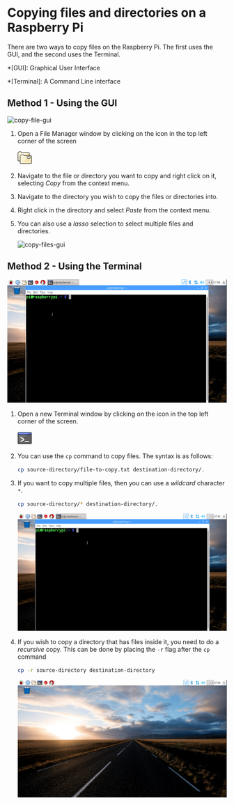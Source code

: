# Copying files and directories on a Raspberry Pi

There are two ways to copy files on the Raspberry Pi. The first uses the GUI, and the second uses the Terminal.

*[GUI]: Graphical User Interface

*[Terminal]: A Command Line interface

## Method 1 - Using the GUI

![copy-file-gui](images/copy-file-gui.gif)

1. Open a File Manager window by clicking on the icon in the top left corner of the screen

   ![file-manager](images/file-manager.png)

1. Navigate to the file or directory you want to copy and right click on it, selecting *Copy* from the context menu.
1. Navigate to the directory you wish to copy the files or directories into.
1. Right click in the directory and select *Paste* from the context menu.
1. You can also use a *lasso* selection to select multiple files and directories.

   ![copy-files-gui](images/copy-files-gui.gif)


## Method 2 - Using the Terminal

![copy-file-cli](images/copy-file-cli.gif)

1. Open a new Terminal window by clicking on the icon in the top left corner of the screen.

   ![terminal](images/terminal.png)

1. You can use the `cp` command to copy files. The syntax is as follows:

   ~~~bash
   cp source-directory/file-to-copy.txt destination-directory/.
   ~~~

1. If you want to copy multiple files, then you can use a *wildcard* character `*`.

   ~~~bash
   cp source-directory/* destination-directory/.
   ~~~

   ![copy-files-cli](images/copy-files-cli.gif)

1. If you wish to copy a directory that has files inside it, you need to do a *recursive* copy. This can be done by placing the `-r` flag after the `cp` command

   ~~~bash
   cp -r source-directory destination-directory
   ~~~
   
   ![copy-directory-cli](images/copy-directory-cli.gif)
   
